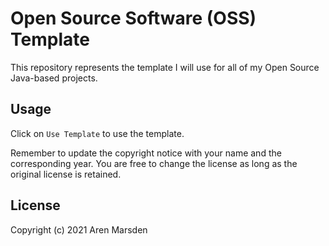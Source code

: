 # Open Source Software (OSS) Template
This repository represents the template I will use for all of my Open Source Java-based projects.

## Usage
Click on `Use Template` to use the template.

Remember to update the copyright notice with your name and the corresponding year.
You are free to change the license as long as the original license is retained.

## License
Copyright (c) 2021 Aren Marsden
